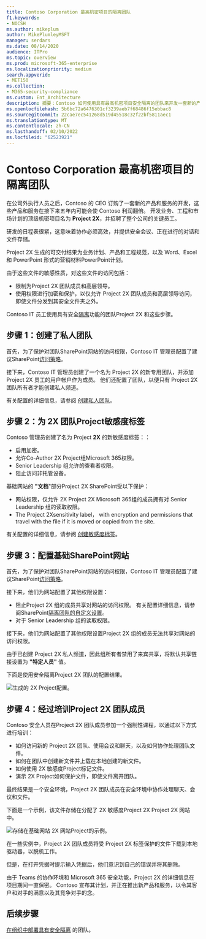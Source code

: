 ```yaml
---
title: Contoso Corporation 最高机密项目的隔离团队
f1.keywords:
- NOCSH
ms.author: mikeplum
author: MikePlumleyMSFT
manager: serdars
ms.date: 08/14/2020
audience: ITPro
ms.topic: overview
ms.prod: microsoft-365-enterprise
ms.localizationpriority: medium
search.appverid:
- MET150
ms.collection:
- M365-security-compliance
ms.custom: Ent_Architecture
description: 摘要：Contoso 如何使用具有最高机密项目安全隔离的团队来开发一套新的产品和服务。
ms.openlocfilehash: 5b6bc72a6476301cf3239aeb7f68486f15ebbac8
ms.sourcegitcommit: 22cae7ec541268d519d45518c32f22bf5811aec1
ms.translationtype: MT
ms.contentlocale: zh-CN
ms.lasthandoff: 02/10/2022
ms.locfileid: "62523921"
---
```

# <a name="isolated-team-for-a-top-secret-project-of-the-contoso-corporation"></a>Contoso Corporation 最高机密项目的隔离团队

在公司外执行人员之后，Contoso 的 CEO 订购了一套新的产品和服务的开发，这些产品和服务在接下来五年内可能会使 Contoso 利润翻倍。 开发业务、工程和市场计划的顶级机密项目名为 **Project 2X**，并招聘了整个公司的关键员工。 

研发的日程表很紧，这意味着协作必须高效，并提供安全会议、正在进行的对话和文件存储。

Project 2X 生成的可交付结果为业务计划、产品和工程规范，以及 Word、Excel 和 PowerPoint 形式的营销材料PowerPoint计划。 

由于这些文件的敏感性质，对这些文件的访问包括：

- 限制为Project 2X 团队成员和高层领导。
- 使用权限进行加密和保护，以仅允许 Project 2X 团队成员和高层领导访问，即使文件分发到其安全文件夹之外。

Contoso IT 员工使用具有安全[隔离](secure-teams-security-isolation.md)功能的团队Project 2X 和这些步骤。

## <a name="step-1-created-a-private-team"></a>步骤 1：创建了私人团队

首先，为了保护对团队SharePoint网站的访问权限，Contoso IT 管理员配置了建议SharePoint[访问策略](../security/office-365-security/sharepoint-file-access-policies.md)。

接下来，Contoso IT 管理员创建了一个名为 Project 2X 的新专用团队，并添加 Project 2X 员工的用户帐户作为成员。 他们还配置了团队，以便只有 Project 2X 团队所有者才能创建私人频道。

有关配置的详细信息，请参阅 [创建私人团队](secure-teams-security-isolation.md#create-a-private-team)。

## <a name="step-2-created-a-sensitivity-label-for-the-project-2x-team"></a>步骤 2：为 2X 团队Project敏感度标签

Contoso 管理员创建了名为 Project **2X** 的新敏感度标签：：

- 启用加密。
- 允许Co-Author 2X Project组Microsoft 365权限。
- Senior Leadership 组允许的查看者权限。
- 阻止访问非托管设备。

基础网站的 **"文档**"部分Project 2X SharePoint受以下保护：

- 网站权限，仅允许 2X Project 2X Microsoft 365组的成员拥有对 Senior Leadership 组的读取权限。
- The Project 2Xsensitivity label， with encryption and permissions that travel with the file if it is moved or copied from the site.

有关配置的详细信息，请参阅 [创建敏感度标签](secure-teams-security-isolation.md#create-a-sensitivity-label)。

## <a name="step-3-configured-the-underlying-sharepoint-site"></a>步骤 3：配置基础SharePoint网站

首先，为了保护对团队SharePoint网站的访问权限，Contoso IT 管理员配置了建议SharePoint[访问策略](../security/office-365-security/sharepoint-file-access-policies.md)。

接下来，他们为网站配置了其他权限设置：

- 阻止Project 2X 组的成员共享对网站的访问权限。 有关配置详细信息，请参阅SharePoint[隔离团队的自定义设置](secure-teams-security-isolation.md#sharepoint-settings)。
- 对于 Senior Leadership 组的读取权限。

接下来，他们为网站配置了其他权限设置Project 2X 组的成员无法共享对网站的访问权限。 

由于已创建 Project 2X 私人频道，因此组所有者禁用了来宾共享，将默认共享链接设置为 **"特定人员"** 值。

下面是使用安全隔离Project 2X 团队的配置结果。

![生成的 2X Project配置。](../media/contoso-team-for-top-secret-project.png)

 ## <a name="step-4-trained-project-2x-team-members"></a>步骤 4：经过培训Project 2X 团队成员

Contoso 安全人员在Project 2X 团队成员参加一个强制性课程，以通过以下方式进行培训：

- 如何访问新的 Project 2X 团队、使用会议和聊天，以及如何协作处理团队文件。
- 如何在团队中创建新文件并上载在本地创建的新文件。
- 如何使用 2X 敏感度Project标记文件。
- 演示 2X Project如何保护文件，即使文件离开团队。

最终结果是一个安全环境，Project 2X 团队成员在安全环境中协作处理聊天、会议和文件。

下面是一个示例，该文件存储在分配了 2X 敏感度Project 2X Project 2X 网站中。

![存储在基础网站 2X 网站Project的示例。](../media/contoso-team-for-top-secret-project-example.png)

在一些实例中，Project 2X 团队成员将受 Project 2X 标签保护的文件下载到本地驱动器，以脱机工作。 

但是，在打开凭据时提示输入凭据后，他们意识到自己的错误并将其删除。

由于 Teams 的协作环境和 Microsoft 365 安全功能，Project 2X 的详细信息在项目期间一直保密。 Contoso 宣布其计划，并正在推出新产品和服务，以令其客户和对手的满意以及其竞争对手的念。

## <a name="next-step"></a>后续步骤

[在组织中部署具有安全隔离](secure-teams-security-isolation.md) 的团队。

